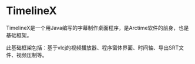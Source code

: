 # TimelineX
TimelineX是一个用Java编写的字幕制作桌面程序，是Arctime软件的前身，也是基础框架。

此基础框架包括：基于vlcj的视频播放器、程序窗体界面、时间轴、导出SRT文件、视频压制等。


